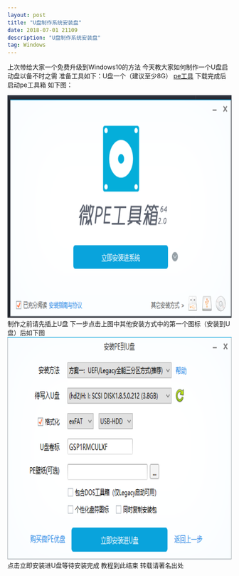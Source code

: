 ```yaml
---
layout: post
title: "U盘制作系统安装盘"
date: 2018-07-01 21109
description: "U盘制作系统安装盘"
tag: Windows
---
```



上次带给大家一个免费升级到Windows10的方法  今天教大家如何制作一个U盘启动盘以备不时之需  准备工具如下：U盘一个（建议至少8G） [pe工具](http://www.wepe.com.cn/download.html)  下载完成后启动pe工具箱  如下图：
<div align="center">
<img src="/images/image/usb-0.png" height="500" width="561"/>
</div>
制作之前请先插上U盘  下一步点击上图中其他安装方式中的第一个图标（安装到U盘）后如下图
<div align="center">
<img src="/images/image/usb-1.png" height="500" width="561"/>
</div>
点击立即安装进U盘等待安装完成  教程到此结束  转载请著名出处
